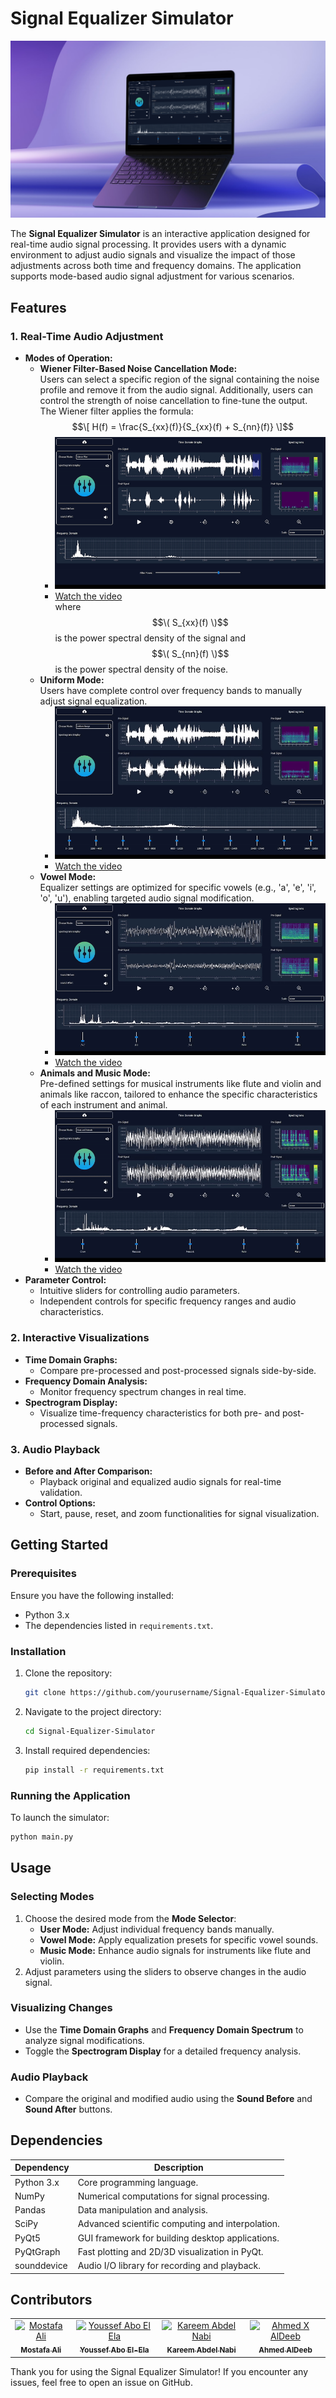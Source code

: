 

# Signal Equalizer Simulator

![Application UI](assets/laptob_mockup.png "Overview of the Signal Equalizer Simulator")

The **Signal Equalizer Simulator** is an interactive application designed for real-time audio signal processing. It provides users with a dynamic environment to adjust audio signals and visualize the impact of those adjustments across both time and frequency domains. The application supports mode-based audio signal adjustment for various scenarios.

## Features

### 1. Real-Time Audio Adjustment
- **Modes of Operation:**
  - **Wiener Filter-Based Noise Cancellation Mode:**  
  Users can select a specific region of the signal containing the noise profile and remove it from the audio signal. Additionally, users can control the strength of noise cancellation to fine-tune the output. The Wiener filter applies the formula:  
  $$\[
  H(f) = \frac{S_{xx}(f)}{S_{xx}(f) + S_{nn}(f)}
  \]$$
    - ![Video Demo](assets/wiener_mode.gif)
    - [Watch the video](assets/wiener_mode.mp4)  
  where $$\( S_{xx}(f) \)$$ is the power spectral density of the signal and $$\( S_{nn}(f) \)$$ is the power spectral density of the noise.
  - **Uniform Mode:**  
    Users have complete control over frequency bands to manually adjust signal equalization.
    - ![Video Demo](assets/uniform_mode.gif)
    - [Watch the video](assets/uniform_mode.mp4) 
  - **Vowel Mode:**  
    Equalizer settings are optimized for specific vowels (e.g., 'a', 'e', 'i', 'o', 'u'), enabling targeted audio signal modification.
    - ![Video Demo](assets/vowel_mode.gif)
    - [Watch the video](assets/vowels_mode.mp4) 
  - **Animals and Music Mode:**  
    Pre-defined settings for musical instruments like flute and violin and animals like raccon, tailored to enhance the specific characteristics of each instrument and animal.
    - ![Video Demo](assets/animals_mode.gif)
    - [Watch the video](assets/animals_mode.mp4) 
- **Parameter Control:**
  - Intuitive sliders for controlling audio parameters.
  - Independent controls for specific frequency ranges and audio characteristics.

### 2. Interactive Visualizations
- **Time Domain Graphs:**
  - Compare pre-processed and post-processed signals side-by-side.
- **Frequency Domain Analysis:**
  - Monitor frequency spectrum changes in real time.
- **Spectrogram Display:**
  - Visualize time-frequency characteristics for both pre- and post-processed signals.

### 3. Audio Playback
- **Before and After Comparison:**
  - Playback original and equalized audio signals for real-time validation.
- **Control Options:**
  - Start, pause, reset, and zoom functionalities for signal visualization.


## Getting Started

### Prerequisites
Ensure you have the following installed:
- Python 3.x
- The dependencies listed in `requirements.txt`.

### Installation
1. Clone the repository:
   ```bash
   git clone https://github.com/yourusername/Signal-Equalizer-Simulator.git
   ```
2. Navigate to the project directory:
   ```bash
   cd Signal-Equalizer-Simulator
   ```
3. Install required dependencies:
   ```bash
   pip install -r requirements.txt
   ```

### Running the Application
To launch the simulator:
```bash
python main.py
```

## Usage

### Selecting Modes
1. Choose the desired mode from the **Mode Selector**:
   - **User Mode:** Adjust individual frequency bands manually.
   - **Vowel Mode:** Apply equalization presets for specific vowel sounds.
   - **Music Mode:** Enhance audio signals for instruments like flute and violin.
2. Adjust parameters using the sliders to observe changes in the audio signal.

### Visualizing Changes
- Use the **Time Domain Graphs** and **Frequency Domain Spectrum** to analyze signal modifications.
- Toggle the **Spectrogram Display** for a detailed frequency analysis.

### Audio Playback
- Compare the original and modified audio using the **Sound Before** and **Sound After** buttons.

## Dependencies


| **Dependency**       | **Description**                                       |
|-----------------------|-------------------------------------------------------|
| Python 3.x           | Core programming language.                            |
| NumPy                | Numerical computations for signal processing.         |
| Pandas               | Data manipulation and analysis.                       |
| SciPy                | Advanced scientific computing and interpolation.      |
| PyQt5                | GUI framework for building desktop applications.      |
| PyQtGraph            | Fast plotting and 2D/3D visualization in PyQt.        |
| sounddevice          | Audio I/O library for recording and playback.         |




## Contributors <a name="Contributors"></a>
<table>
  <tr>
    <td align="center">
      <a href="https://github.com/Mostafaali3" target="_blank">
        <img src="https://github.com/Mostafaali3.png" width="150px;" alt="Mostafa Ali"/>
        <br />
        <sub><b>Mostafa Ali</b></sub>
      </a>
    </td>
    <td align="center">
      <a href="https://github.com/Youssef-Abo-El-Ela" target="_blank">
        <img src="https://github.com/Youssef-Abo-El-Ela.png" width="150px;" alt="Youssef Abo El Ela"/>
        <br />
        <sub><b>Youssef Abo El-Ela</b></sub>
      </a>
    </td>
    <td align="center">
      <a href="https://github.com/karreemm" target="_blank">
        <img src="https://github.com/karreemm.png" width="150px;" alt="Kareem Abdel Nabi"/>
        <br />
        <sub><b>Kareem Abdel Nabi</b></sub>
      </a>
    </td>
    <td align="center">
      <a href="https://github.com/AhmedXAlDeeb" target="_blank">
        <img src="https://github.com/AhmedXAlDeeb.png" width="150px;" alt="Ahmed X AlDeeb"/>
        <br />
        <sub><b>Ahmed AlDeeb</b></sub>
      </a>
    </td>
  </tr>
</table

Thank you for using the Signal Equalizer Simulator! If you encounter any issues, feel free to open an issue on GitHub.

